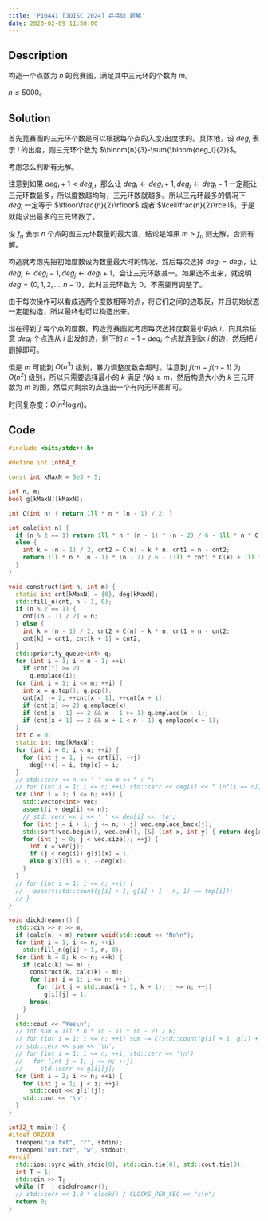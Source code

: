 ```yaml
---
title: 'P10441 [JOISC 2024] 乒乓球 题解'
date: 2025-02-09 11:50:00
---
```


## Description

构造一个点数为 $n$ 的竞赛图，满足其中三元环的个数为 $m$。

$n\leq 5000$。

## Solution

首先竞赛图的三元环个数是可以根据每个点的入度/出度求的。具体地，设 $deg_i$ 表示 $i$ 的出度，则三元环个数为 $\binom{n}{3}-\sum{\binom{deg_i}{2}}$。

考虑怎么判断有无解。

注意到如果 $deg_i+1<deg_j$，那么让 $deg_i\leftarrow deg_i+1,deg_j\leftarrow deg_j-1$ 一定能让三元环数最多，所以度数越均匀，三元环数就越多。所以三元环最多的情况下 $deg_i$ 一定等于 $\lfloor\frac{n}{2}\rfloor$ 或者 $\lceil\frac{n}{2}\rceil$，于是就能求出最多的三元环数了。

设 $f_n$ 表示 $n$ 个点的图三元环数量的最大值，结论是如果 $m>f_n$ 则无解，否则有解。

构造就考虑先把初始度数设为数量最大时的情况，然后每次选择 $deg_i=deg_j$，让 $deg_i\leftarrow deg_i-1,deg_j\leftarrow deg_j+1$，会让三元环数减一。如果选不出来，就说明 $deg=\{0,1,2,\ldots,n-1\}$，此时三元环数为 $0$，不需要再调整了。

由于每次操作可以看成选两个度数相等的点，将它们之间的边取反，并且初始状态一定能构造，所以最终也可以构造出来。

现在得到了每个点的度数，构造竞赛图就考虑每次选择度数最小的点 $i$，向其余任意 $deg_i$ 个点连从 $i$ 出发的边，剩下的 $n-1-deg_i$ 个点就连到达 $i$ 的边，然后把 $i$ 删掉即可。

但是 $m$ 可能到 $O(n^3)$ 级别，暴力调整度数会超时。注意到 $f(n)-f(n-1)$ 为 $O(n^2)$ 级别，所以只需要选择最小的 $k$ 满足 $f(k)\geq m$，然后构造大小为 $k$ 三元环数为 $m$ 的图，然后对剩余的点连出一个有向无环图即可。

时间复杂度：$O(n^2\log n)$。

## Code

```cpp
#include <bits/stdc++.h>

#define int int64_t

const int kMaxN = 5e3 + 5;

int n, m;
bool g[kMaxN][kMaxN];

int C(int n) { return 1ll * n * (n - 1) / 2; }

int calc(int n) {
  if (n % 2 == 1) return 1ll * n * (n - 1) * (n - 2) / 6 - 1ll * n * C((n - 1) / 2);
  else {
    int k = (n - 1) / 2, cnt2 = C(n) - k * n, cnt1 = n - cnt2;
    return 1ll * n * (n - 1) * (n - 2) / 6 - (1ll * cnt1 * C(k) + 1ll * cnt2 * C(k + 1));
  }
}

void construct(int n, int m) {
  static int cnt[kMaxN] = {0}, deg[kMaxN];
  std::fill_n(cnt, n - 1, 0);
  if (n % 2 == 1) {
    cnt[(n - 1) / 2] = n;
  } else {
    int k = (n - 1) / 2, cnt2 = C(n) - k * n, cnt1 = n - cnt2;
    cnt[k] = cnt1, cnt[k + 1] = cnt2;
  }
  std::priority_queue<int> q;
  for (int i = 1; i < n - 1; ++i)
    if (cnt[i] >= 2)
      q.emplace(i);
  for (int i = 1; i <= m; ++i) {
    int x = q.top(); q.pop();
    cnt[x] -= 2, ++cnt[x - 1], ++cnt[x + 1];
    if (cnt[x] >= 2) q.emplace(x);
    if (cnt[x - 1] == 2 && x - 1 >= 1) q.emplace(x - 1);
    if (cnt[x + 1] == 2 && x + 1 < n - 1) q.emplace(x + 1);
  }
  int c = 0;
  static int tmp[kMaxN];
  for (int i = 0; i < n; ++i) {
    for (int j = 1; j <= cnt[i]; ++j)
      deg[++c] = i, tmp[c] = i;
  }
  // std::cerr << n << ' ' << m << " : ";
  // for (int i = 1; i <= n; ++i) std::cerr << deg[i] << " \n"[i == n];
  for (int i = 1; i <= n; ++i) {
    std::vector<int> vec;
    assert(i + deg[i] <= n);
    // std::cerr << i << ' ' << deg[i] << '\n';
    for (int j = i + 1; j <= n; ++j) vec.emplace_back(j);
    std::sort(vec.begin(), vec.end(), [&] (int x, int y) { return deg[x] < deg[y]; });
    for (int j = 0; j < vec.size(); ++j) {
      int x = vec[j];
      if (j < deg[i]) g[i][x] = 1;
      else g[x][i] = 1, --deg[x];
    }
  }
  // for (int i = 1; i <= n; ++i) {
  //   assert(std::count(g[i] + 1, g[i] + 1 + n, 1) == tmp[i]);
  // }
}

void dickdreamer() {
  std::cin >> n >> m;
  if (calc(n) < m) return void(std::cout << "No\n");
  for (int i = 1; i <= n; ++i)
    std::fill_n(g[i] + 1, n, 0);
  for (int k = 0; k <= n; ++k) {
    if (calc(k) >= m) {
      construct(k, calc(k) - m);
      for (int i = 1; i <= n; ++i)
        for (int j = std::max(i + 1, k + 1); j <= n; ++j)
          g[i][j] = 1;
      break;
    }
  }
  std::cout << "Yes\n";
  // int sum = 1ll * n * (n - 1) * (n - 2) / 6;
  // for (int i = 1; i <= n; ++i) sum -= C(std::count(g[i] + 1, g[i] + 1 + n, 1));
  // std::cerr << sum << '\n';
  // for (int i = 1; i <= n; ++i, std::cerr << '\n')
  //   for (int j = 1; j <= n; ++j)
  //     std::cerr << g[i][j];
  for (int i = 2; i <= n; ++i) {
    for (int j = 1; j < i; ++j)
      std::cout << g[i][j];
    std::cout << '\n';
  }
}

int32_t main() {
#ifdef ORZXKR
  freopen("in.txt", "r", stdin);
  freopen("out.txt", "w", stdout);
#endif
  std::ios::sync_with_stdio(0), std::cin.tie(0), std::cout.tie(0);
  int T = 1;
  std::cin >> T;
  while (T--) dickdreamer();
  // std::cerr << 1.0 * clock() / CLOCKS_PER_SEC << "s\n";
  return 0;
}
```
